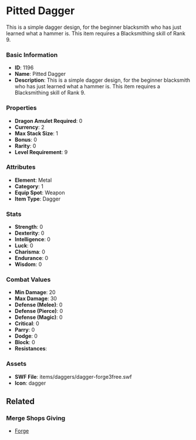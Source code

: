 # Pitted Dagger

This is a simple dagger design, for the beginner blacksmith who has just learned what a hammer is. This item requires a Blacksmithing skill of Rank 9.

### Basic Information

- **ID**: 1196
- **Name**: Pitted Dagger
- **Description**: This is a simple dagger design, for the beginner blacksmith who has just learned what a hammer is. This item requires a Blacksmithing skill of Rank 9.

### Properties

- **Dragon Amulet Required**: 0
- **Currency**: 2
- **Max Stack Size**: 1
- **Bonus**: 0
- **Rarity**: 0
- **Level Requirement**: 9

### Attributes

- **Element**: Metal
- **Category**: 1
- **Equip Spot**: Weapon
- **Item Type**: Dagger

### Stats

- **Strength**: 0
- **Dexterity**: 0
- **Intelligence**: 0
- **Luck**: 0
- **Charisma**: 0
- **Endurance**: 0
- **Wisdom**: 0

### Combat Values

- **Min Damage**: 20
- **Max Damage**: 30
- **Defense (Melee)**: 0
- **Defense (Pierce)**: 0
- **Defense (Magic)**: 0
- **Critical**: 0
- **Parry**: 0
- **Dodge**: 0
- **Block**: 0
- **Resistances**: 

### Assets

- **SWF File**: items/daggers/dagger-forge3free.swf
- **Icon**: dagger

## Related

### Merge Shops Giving

- [Forge](../merge-shops/32-forge.md)

